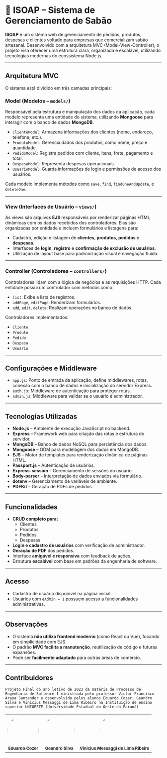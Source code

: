 # 🧼 ISOAP – Sistema de Gerenciamento de Sabão

**ISOAP** é um sistema web de gerenciamento de pedidos, produtos, despesas e clientes voltado para empresas que comercializam sabão artesanal. Desenvolvido com a arquitetura MVC (Model-View-Controller), o projeto visa oferecer uma estrutura clara, organizada e escalável, utilizando tecnologias modernas do ecossistema Node.js.

---

## Arquitetura MVC

O sistema está dividido em três camadas principais:

### Model (Modelos – `models/`)

Responsável pela estrutura e manipulação dos dados da aplicação, cada modelo representa uma entidade do sistema, utilizando **Mongoose** para interagir com o banco de dados **MongoDB**.

- `ClienteModel`: Armazena informações dos clientes (nome, endereço, telefone, etc.).
- `ProdutoModel`: Gerencia dados dos produtos, como nome, preço e quantidade.
- `PedidoModel`: Registra pedidos com cliente, itens, frete, pagamento e total.
- `DespesaModel`: Representa despesas operacionais.
- `UsuarioModel`: Guarda informações de login e permissões de acesso dos usuários.

Cada modelo implementa métodos como `save`, `find`, `findOneAndUpdate`, e `deleteOne`.

---

### View (Interfaces de Usuário – `views/`)

As views são arquivos **EJS** responsáveis por renderizar páginas HTML dinâmicas com os dados recebidos dos controladores. Elas são organizadas por entidade e incluem formulários e listagens para:

- Cadastro, edição e listagem de **clientes**, **produtos**, **pedidos** e **despesas**.
- Interfaces de **login**, **registro** e **confirmação de exclusão de usuários**.
- Utilização de layout base para padronização visual e navegação fluida.

---

### Controller (Controladores – `controllers/`)

Controladores lidam com a lógica de negócios e as requisições HTTP. Cada entidade possui um controlador com métodos como:

- `list`: Exibe a lista de registros.
- `addPage`, `editPage`: Renderizam formulários.
- `add`, `edit`, `delete`: Realizam operações no banco de dados.

Controladores implementados:

- `Cliente`
- `Produto`
- `Pedido`
- `Despesa`
- `Usuario`

---

## Configurações e Middleware

- `app.js`: Ponto de entrada da aplicação, define middlewares, rotas, conexão com o banco de dados e inicialização do servidor Express.
- `auth.js`: Middleware de autenticação para proteger rotas.
- `admin.js`: Middleware para validar se o usuário é administrador.

---

## Tecnologias Utilizadas

- **Node.js** – Ambiente de execução JavaScript no backend.
- **Express** – Framework web para criação das rotas e estrutura do servidor.
- **MongoDB** – Banco de dados NoSQL para persistência dos dados.
- **Mongoose** – ODM para modelagem dos dados em MongoDB.
- **EJS** – Motor de templates para renderização dinâmica de páginas HTML.
- **Passport.js** – Autenticação de usuários.
- **Express-session** – Gerenciamento de sessões do usuário.
- **Body-parser** – Interpretação de dados enviados via formulário.
- **dotenv** – Gerenciamento de variáveis de ambiente.
- **PDFKit** – Geração de PDFs de pedidos.

---

## Funcionalidades

- **CRUD completo para:**
  - Clientes
  - Produtos
  - Pedidos
  - Despesas
- **Login e cadastro de usuários** com verificação de administrador.
- **Geração de PDF** dos pedidos.
- Interface **amigável e responsiva** com feedback de ações.
- Estrutura **escalável** com base em padrões da engenharia de software.

---

## Acesso

- Cadastro de usuário disponível na página inicial.
- Usuários com `eAdmin = 1` possuem acesso a funcionalidades administrativas.

---

## Observações

- O sistema **não utiliza frontend moderno** (como React ou Vue), focando em simplicidade com EJS.
- O padrão **MVC facilita a manutenção**, reutilização de código e futuras expansões.
- Pode ser **facilmente adaptado** para outras áreas de comércio.

---

## Contribuidores

`Projeto Final do ano letivo de 2023 da matéria de Processo de Engenharia de Software I ministrada pelo professor Victor Francisco Araya Santander e desenvolvida pelos alunos Eduardo Cozer, Geandro Silva e Vinicius Messaggi de Lima Ribeiro na Instituição de ensino superior UNIOESTE (Universidade Estadual do Oeste do Paraná)`

<table>
  <tr>
    <td align="center"><a href="https://github.com/Eduardo-Cozer"><img style="border-radius: 50%;" src="https://avatars.githubusercontent.com/u/129805691?v=4" width="100px;" alt=""/><br /><sub><b>Eduardo Cozer</b></sub></a><br /></td>
    <td align="center"><a href="https://github.com/GeandroRdS"><img style="border-radius: 50%;" src="https://avatars.githubusercontent.com/u/140825373?v=4" width="100px;" alt=""/><br /><sub><b>Geandro Silva</b></sub></a><br /></td>
    <td align="center"><a href="https://github.com/Vmessaggi"><img style="border-radius: 50%;" src="https://avatars.githubusercontent.com/u/109189195?v=4" width="100px;" alt=""/><br /><sub><b>Vinicius Messaggi de Lima Ribeiro</b></sub></a><br /></td>
  </tr>
</table>
